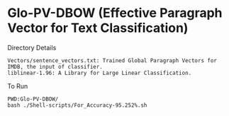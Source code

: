 Glo-PV-DBOW (Effective Paragraph Vector for Text Classification)
============================================================================================

Directory Details

    Vectors/sentence_vectors.txt: Trained Global Paragraph Vectors for IMDB, the input of classifier.
    liblinear-1.96: A Library for Large Linear Classification.
    
To Run

    PWD:Glo-PV-DBOW/
    bash ./Shell-scripts/For_Accuracy-95.252%.sh
